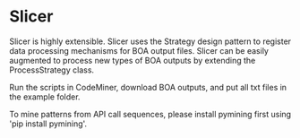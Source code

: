 # Slicer

Slicer is highly extensible. Slicer uses the Strategy design pattern to register data processing mechanisms for BOA output files. Slicer can be easily augmented to process new types of BOA outputs by extending the ProcessStrategy class.

Run the scripts in CodeMiner, download BOA outputs, and put all txt files in the example folder.

To mine patterns from API call sequences, please install pymining first using 'pip install pymining'.
